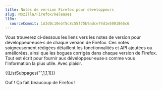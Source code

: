 ```yaml
---
title: Notes de version Firefox pour développeurs
slug: Mozilla/Firefox/Releases
l10n:
  sourceCommit: 1d3d0c10ebf5c8c55f75b9adce74d1e5001866c6
---
```


Vous trouverez ci-dessous les liens vers les notes de version pour développeur·euse·s de chaque version de Firefox. Ces notes soigneusement rédigées détaillent les fonctionnalités et API ajoutées ou améliorées, ainsi que les bogues corrigés dans chaque version de Firefox. Tout est écrit pour fournir aux développeur·euse·s comme vous l'information la plus utile. Avec plaisir.

{{ListSubpages("",1,1,1)}}

Ouf&nbsp;! Ça fait beaucoup de Firefox&nbsp;!
